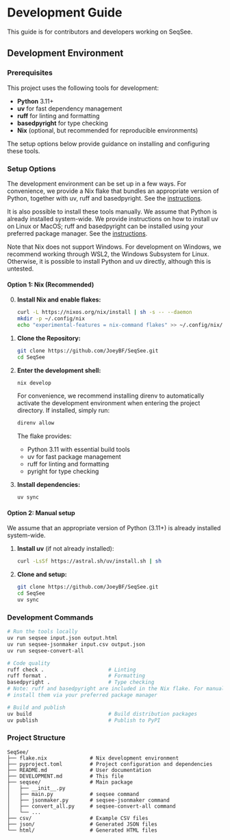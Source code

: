 # Development Guide

This guide is for contributors and developers working on SeqSee.

## Development Environment

### Prerequisites

This project uses the following tools for development:

- **Python** 3.11+
- **uv** for fast dependency management
- **ruff** for linting and formatting
- **basedpyright** for type checking
- **Nix** (optional, but recommended for reproducible environments)

The setup options below provide guidance on installing and configuring these tools.

### Setup Options

The development environment can be set up in a few ways. For convenience, we provide a Nix flake
that bundles an appropriate version of Python, together with uv, ruff and basedpyright. See the
[instructions](#option-1-nix-recommended).

It is also possible to install these tools manually. We assume that Python is already installed
system-wide. We provide instructions on how to install uv on Linux or MacOS; ruff and basedpyright
can be installed using your preferred package manager. See the
[instructions](#option-2-manual-setup).

Note that Nix does not support Windows. For development on Windows, we recommend working through
WSL2, the Windows Subsystem for Linux. Otherwise, it is possible to install Python and uv directly,
although this is untested.

#### Option 1: Nix (Recommended)

0. **Install Nix and enable flakes:**

   ```bash
   curl -L https://nixos.org/nix/install | sh -s -- --daemon
   mkdir -p ~/.config/nix
   echo "experimental-features = nix-command flakes" >> ~/.config/nix/nix.conf
   ```

1. **Clone the Repository:**

   ```bash
   git clone https://github.com/JoeyBF/SeqSee.git
   cd SeqSee
   ```

2. **Enter the development shell:**

   ```bash
   nix develop
   ```

   For convenience, we recommend installing direnv to automatically activate the development
   environment when entering the project directory. If installed, simply run:

   ```bash
   direnv allow
   ```

   The flake provides:

   - Python 3.11 with essential build tools
   - uv for fast package management
   - ruff for linting and formatting
   - pyright for type checking

3. **Install dependencies:**

   ```bash
   uv sync
   ```

#### Option 2: Manual setup

We assume that an appropriate version of Python (3.11+) is already installed system-wide.

1. **Install uv** (if not already installed):

   ```bash
   curl -LsSf https://astral.sh/uv/install.sh | sh
   ```

2. **Clone and setup:**

   ```bash
   git clone https://github.com/JoeyBF/SeqSee.git
   cd SeqSee
   uv sync
   ```

### Development Commands

```bash
# Run the tools locally
uv run seqsee input.json output.html
uv run seqsee-jsonmaker input.csv output.json
uv run seqsee-convert-all

# Code quality
ruff check .                     # Linting
ruff format .                    # Formatting
basedpyright .                   # Type checking
# Note: ruff and basedpyright are included in the Nix flake. For manual setup,
# install them via your preferred package manager

# Build and publish
uv build                         # Build distribution packages
uv publish                       # Publish to PyPI
```

### Project Structure

```text
SeqSee/
├── flake.nix              # Nix development environment
├── pyproject.toml         # Project configuration and dependencies
├── README.md              # User documentation
├── DEVELOPMENT.md         # This file
├── seqsee/                # Main package
│   ├── __init__.py
│   ├── main.py            # seqsee command
│   ├── jsonmaker.py       # seqsee-jsonmaker command
│   ├── convert_all.py     # seqsee-convert-all command
│   └── ...
├── csv/                   # Example CSV files
├── json/                  # Generated JSON files
└── html/                  # Generated HTML files
```

